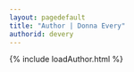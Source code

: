 ```yaml
---
layout: pagedefault
title: "Author | Donna Every"
authorid: devery
---
```

{% include loadAuthor.html %}